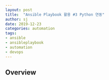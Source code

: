 ```yaml
---
layout: post
title:  "Ansible Playbook 활용 #3 Python 연동"
author: sj
date: 2019-12-23
categories: automation
tags:
- ansible
- ansibleplaybook
- automation
- devops
---
```


## Overview

